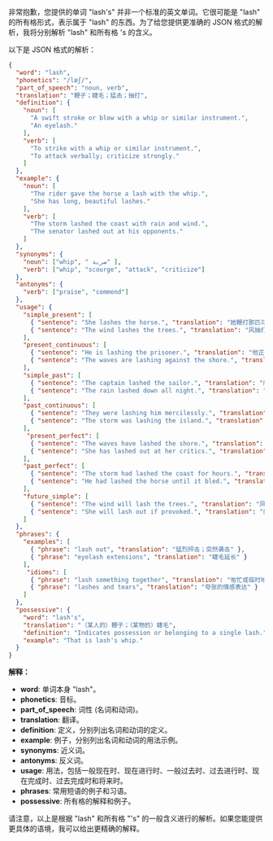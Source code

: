 非常抱歉，您提供的单词 "lash's" 并非一个标准的英文单词。它很可能是 "lash" 的所有格形式，表示属于 "lash" 的东西。为了给您提供更准确的 JSON 格式的解析，我将分别解析 "lash" 和所有格 's 的含义。

以下是 JSON 格式的解析：

```json
{
  "word": "lash",
  "phonetics": "/læʃ/",
  "part_of_speech": "noun, verb",
  "translation": "鞭子；睫毛；猛击；抽打",
  "definition": {
    "noun": [
      "A swift stroke or blow with a whip or similar instrument.",
      "An eyelash."
    ],
    "verb": [
      "To strike with a whip or similar instrument.",
      "To attack verbally; criticize strongly."
    ]
  },
  "example": {
    "noun": [
      "The rider gave the horse a lash with the whip.",
      "She has long, beautiful lashes."
    ],
    "verb": [
      "The storm lashed the coast with rain and wind.",
      "The senator lashed out at his opponents."
    ]
  },
  "synonyms": {
    "noun": ["whip", " ضربة" ],
    "verb": ["whip", "scourge", "attack", "criticize"]
  },
  "antonyms": {
    "verb": ["praise", "commend"]
  },
  "usage": {
    "simple_present": [
      { "sentence": "She lashes the horse.", "translation": "她鞭打那匹马。" },
      { "sentence": "The wind lashes the trees.", "translation": "风抽打着树木。" }
    ],
    "present_continuous": [
      { "sentence": "He is lashing the prisoner.", "translation": "他正在鞭打囚犯。" },
      { "sentence": "The waves are lashing against the shore.", "translation": "海浪拍打着海岸。" }
    ],
    "simple_past": [
      { "sentence": "The captain lashed the sailor.", "translation": "船长鞭打了水手。" },
      { "sentence": "The rain lashed down all night.", "translation": "雨下了一整夜。" }
    ],
    "past_continuous": [
      { "sentence": "They were lashing him mercilessly.", "translation": "他们无情地鞭打他。" },
      { "sentence": "The storm was lashing the island.", "translation": "暴风雨袭击着岛屿。" }
    ],
     "present_perfect": [
      { "sentence": "The waves have lashed the shore.", "translation": "海浪拍打着海岸。" },
      { "sentence": "She has lashed out at her critics.", "translation": "她猛烈抨击了批评家。" }
    ],
    "past_perfect": [
      { "sentence": "The storm had lashed the coast for hours.", "translation": "暴风雨袭击海岸数小时。" },
      { "sentence": "He had lashed the horse until it bled.", "translation": "他鞭打那匹马直到它流血。" }
    ],
    "future_simple": [
      { "sentence": "The wind will lash the trees.", "translation": "风会鞭打树木。" },
      { "sentence": "She will lash out if provoked.", "translation": "如果被激怒，她会猛烈抨击。" }
    ]
  },
  "phrases": {
    "examples": [
      { "phrase": "lash out", "translation": "猛烈抨击；突然袭击" },
      { "phrase": "eyelash extensions", "translation": "睫毛延长" }
    ],
     "idioms": [
      { "phrase": "lash something together", "translation": "匆忙或临时地把某物绑在一起" },
      { "phrase": "lashes and tears", "translation": "夸张的情感表达" }
    ]
  },
  "possessive": {
    "word": "lash's",
    "translation": "（某人的）鞭子；（某物的）睫毛",
    "definition": "Indicates possession or belonging to a single lash.",
    "example": "That is lash's whip."
  }
}
```

**解释：**

*   **word**: 单词本身 "lash"。
*   **phonetics**: 音标。
*   **part\_of\_speech**: 词性 (名词和动词)。
*   **translation**: 翻译。
*   **definition**: 定义，分别列出名词和动词的定义。
*   **example**: 例子，分别列出名词和动词的用法示例。
*   **synonyms**: 近义词。
*   **antonyms**: 反义词。
*   **usage**: 用法，包括一般现在时、现在进行时、一般过去时、过去进行时、现在完成时、过去完成时和将来时。
*   **phrases**: 常用短语的例子和习语。
*   **possessive**:  所有格的解释和例子。

请注意，以上是根据 "lash" 和所有格 "'s" 的一般含义进行的解析。如果您能提供更具体的语境，我可以给出更精确的解释。
 